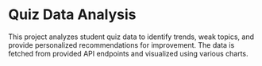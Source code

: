 # Quiz Data Analysis
This project analyzes student quiz data to identify trends, weak topics, and provide personalized recommendations for improvement. The data is fetched from provided API endpoints and visualized using various charts.
